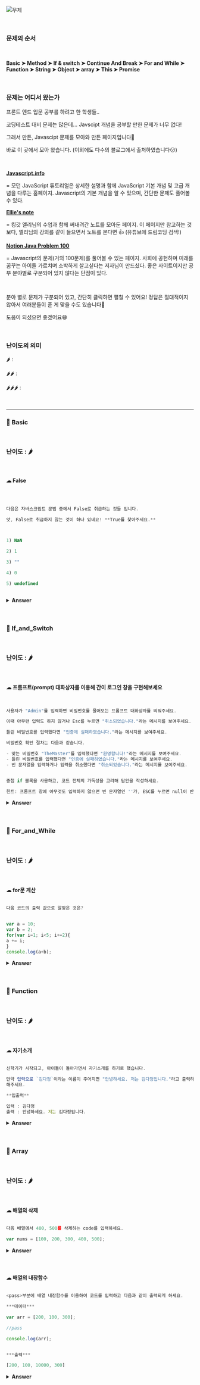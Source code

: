 ![무제](https://user-images.githubusercontent.com/79993356/115105256-bbd3d700-9f98-11eb-9eac-0c6b1a04de21.png)


<br>

### 문제의 순서

<br>

<b>Basic ➤ Method ➤ If & switch ➤ Continue And Break ➤ For and While ➤ Function ➤ String ➤ Object ➤ array ➤ This ➤ Promise</b>

<br>

### 문제는 어디서 왔는가

프론트 엔드 입문 공부를 하려고 한 학생들..

코딩테스트 대비 문제는 많은데... Javscipt 개념을 공부할 만한 문제가 너무 없다!

그래서 만든, Javascipt 문제를 모아와 만든 페이지입니다🙌

바로 이 곳에서 모아 왔습니다. (이외에도 다수의 블로그에서 출처하였습니다😗)

<br>

<a href="https://ko.javascript.info"><b>Javascript.info</b></a>

= 모던 JavaScript 튜토리얼은 상세한 설명과 함께 JavaScript 기본 개념 및 고급 개념을 다루는 홈페이지. Javascript의 기본 개념을 알 수 있으며, 간단한 문제도 풀어볼 수 있다.

<a href="https://github.com/dream-ellie/learn-javascript"><b>Ellie's note</b></a>

= 킹갓 엘리님의 수업과 함께 써내려간 노트를 모아둔 페이지. 이 페이지만 참고하는 것보다, 엘리님의 강의를 같이 들으면서 노트를 본다면 👍 (유튜브에 드림코딩 검색!)

<a href="https://www.notion.so/JS-100-94d97d294dd14c9b911a02c840fa9f2d"><b>Notion Java Problem 100</b></a>

= Javascript의 문제(거의 100문제)를 풀어볼 수 있는 페이지. 사회에 공헌하며 미래를 꿈꾸는 아이들 가르치며 소박하게 살고싶다는 저자님이 만드셨다. 좋은 사이트이지만 공부 분야별로 구분되어 있지 않다는 단점이 있다. 

<br>

분야 별로 문제가 구분되어 있고, 간단히 클릭하면 펼칠 수 있어요! 정답은 절대적이지 않아서 여러분들이 푼 게 맞을 수도 있습니다🙏

도움이 되셨으면 좋겠어요😄




<br>

### 난이도의 의미

🌶 : 

🌶🌶 : 

🌶🌶🌶 : 

<br>

---

### 🎁 Basic

<br>

### 난이도 : 🌶

<br>

#### ☁︎ False



 ```javascript



다음은 자바스크립트 문법 중에서 False로 취급하는 것들 입니다.

앗, False로 취급하지 않는 것이 하나 있네요! **True를 찾아주세요.**



1) NaN

2) 1

3) ""

4) 0

5) undefined



````



<details><summary><b>Answer</b></summary>

<p>

```javascript



2



=> 숫자 1은 true를 나타낸다.



````



 </p>

 </details>

 <br>

 <br>
 
 
 ### 🎁 If_and_Switch


<br>

### 난이도 : 🌶

<br>

#### ☁︎ 프롬프트(prompt) 대화상자를 이용해 간이 로그인 창을 구현해보세요

```javascript


사용자가 "Admin"를 입력하면 비밀번호를 물어보는 프롬프트 대화상자를 띄워주세요. 

이때 아무런 입력도 하지 않거나 Esc를 누르면 "취소되었습니다."라는 메시지를 보여주세요. 

틀린 비밀번호를 입력했다면 "인증에 실패하였습니다."라는 메시지를 보여주세요.

비밀번호 확인 절차는 다음과 같습니다.

- 맞는 비밀번호 "TheMaster"를 입력했다면 "환영합니다!"라는 메시지를 보여주세요.
- 틀린 비밀번호를 입력했다면 "인증에 실패하였습니다."라는 메시지를 보여주세요.
- 빈 문자열을 입력하거나 입력을 취소했다면 "취소되었습니다."라는 메시지를 보여주세요.


중첩 if 블록을 사용하고, 코드 전체의 가독성을 고려해 답안을 작성하세요.

힌트: 프롬프트 창에 아무것도 입력하지 않으면 빈 문자열인 ''가, ESC를 누르면 null이 반환됩니다.

```

<details><summary><b>Answer</b></summary>
<p>

```javasript
let Admin = prompt(`who's there?`);

if (Admin == 'Admin') {
  let Password = prompt('Password?');
  if (Password == 'TheMaster') {
    alert('Welcome!');
  }
  else if (Password == '' || Password == null) {
    alert('Cancleled');
  }
  else {
    alert('Wrong Password');
  }
}
else if (Admin == '' || Admin == null) {
  alert('Cancleled');
}
else {
  alert(`I don't know you`);
}
```

</p>
</details>
<br>
<br>
 
 ### 🎁 For_and_While

<br>

### 난이도 : 🌶

<br>

#### ☁︎ for문 계산


 ```javascript

다음 코드의 출력 값으로 알맞은 것은?


var a = 10;
var b = 2;
for(var i=1; i<5; i+=2){
 a += i;
}
console.log(a+b);

````



<details><summary><b>Answer</b></summary>

  <p>

```javascript
16

=> a에 1과 3이 더해지고, b=2 이므로 10 + 1 + 3 + 2 = 16
````

 </p>
 </details>
 <br>
 <br>

### 🎁 Function

<br>

### 난이도 : 🌶

<br>

#### ☁︎ 자기소개


```javascript

신학기가 시작되고, 아이들이 돌아가면서 자기소개를 하기로 했습니다.

만약 입력으로 `김다정`이라는 이름이 주어지면 "안녕하세요. 저는 김다정입니다."라고 출력하게
해주세요.

**입출력**

입력 : 김다정
출력 : 안녕하세요. 저는 김다정입니다.

````

<details>
<summary><b>Answer</b></summary>

<p>

```javascript

function Introduce(name) {
 return console.log(`안녕하세요. 저는 ${name}입니다.`)
}

Introduce('김다정')

````

</p>
</details>
<br>
<br>

### 🎁 Array


<br>

### 난이도 : 🌶

<br>

#### ☁︎ 배열의 삭제

```javascript

다음 배열에서 400, 500를 삭제하는 code를 입력하세요.

var nums = [100, 200, 300, 400, 500];

```

<details><summary><b>Answer</b></summary>
  <p>

```javascript
var nums = [100, 200, 300, 400, 500];
nums.splice(3, 2);
console.log(nums);
```

 </p>
 </details>
 <br>
 <br>
 
 #### ☁︎ 배열의 내장함수

 ```javascript

 <pass>부분에 배열 내장함수를 이용하여 코드를 입력하고 다음과 같이 출력되게 하세요.

 ***데이터***

 var arr = [200, 100, 300];

 //pass

 console.log(arr);


 ***출력***

 [200, 100, 10000, 300]

 ```

 <details><summary><b>Answer</b></summary>

   <p>

 ```javascript
 var arr = [200, 100, 300];

 arr.splice(2, 0, 10000);

 console.log(arr);
 ```

  </p>
  </details>
  <br>
  <br>
